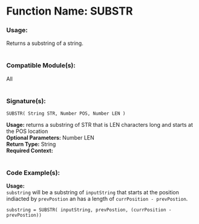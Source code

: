 # Function Name: SUBSTR

### Usage:
Returns a substring of a string.
<br><br>

### Compatible Module(s):
All
<br><br>

### Signature(s):

```
SUBSTR( String STR, Number POS, Number LEN )
```
**Usage:** returns a substring of STR that is LEN characters long and starts at the POS location<br>
**Optional Parameters:** Number LEN<br>
**Return Type:** String<br>
**Required Context:**<br>
<br>


### Code Example(s):
**Usage:**<br>
`substring` will be a substring of `inputString` that starts at the position indiacted by `prevPostion` an has a length of `currPosition - prevPostion`.

```
substring = SUBSTR( inputString, prevPostion, (currPosition - prevPostion))
```